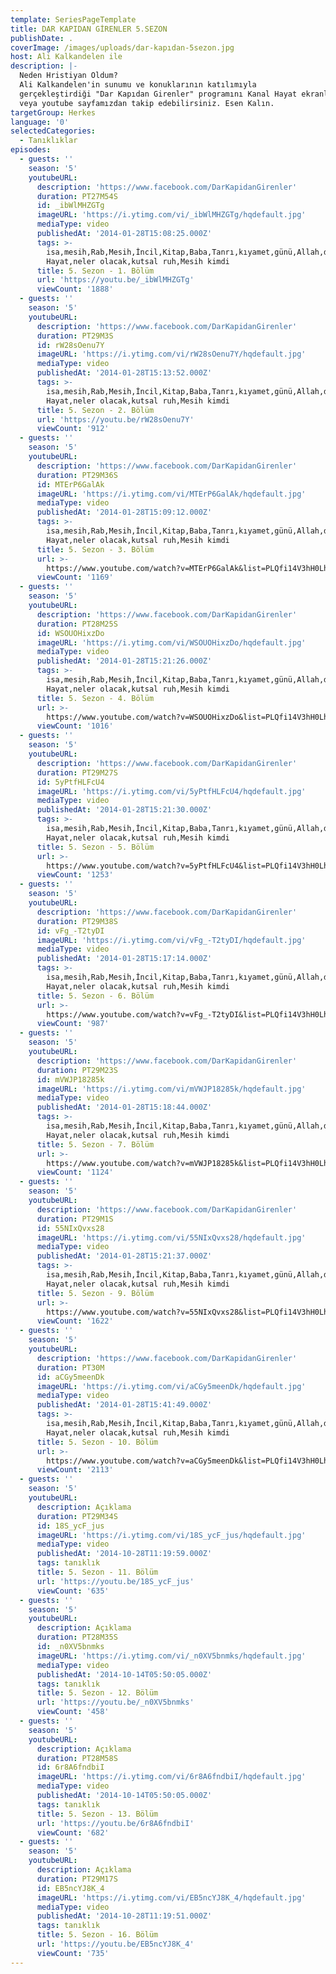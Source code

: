 ```yaml
---
template: SeriesPageTemplate
title: DAR KAPIDAN GİRENLER 5.SEZON
publishDate: .
coverImage: /images/uploads/dar-kapıdan-5sezon.jpg
host: Ali Kalkandelen ile
description: |-
  Neden Hristiyan Oldum?
  Ali Kalkandelen'in sunumu ve konuklarının katılımıyla 
  gerçekleştirdiği "Dar Kapıdan Girenler" programını Kanal Hayat ekranlarından 
  veya youtube sayfamızdan takip edebilirsiniz. Esen Kalın.
targetGroup: Herkes
language: '0'
selectedCategories:
  - Tanıklıklar
episodes:
  - guests: ''
    season: '5'
    youtubeURL:
      description: 'https://www.facebook.com/DarKapidanGirenler'
      duration: PT27M54S
      id: _ibWlMHZGTg
      imageURL: 'https://i.ytimg.com/vi/_ibWlMHZGTg/hqdefault.jpg'
      mediaType: video
      publishedAt: '2014-01-28T15:08:25.000Z'
      tags: >-
        isa,mesih,Rab,Mesih,İncil,Kitap,Baba,Tanrı,kıyamet,günü,Allah,depresyon,şifa,bereket,Özgürlük,Hastalık,Bunalım,Esenlik,Rahatlık,Mucize,Hristiyanlık,İman,Hz.,İsa,peygamber,İlah,Ruhsal,Protestan,Türk,Hristiyan,Kıyamet,İntihar,Cennet,Cehennem,din,lanet,Cin,Pastör,Kilise,Ahiret,yargı,Kanal
        Hayat,neler olacak,kutsal ruh,Mesih kimdi
      title: 5. Sezon - 1. Bölüm
      url: 'https://youtu.be/_ibWlMHZGTg'
      viewCount: '1888'
  - guests: ''
    season: '5'
    youtubeURL:
      description: 'https://www.facebook.com/DarKapidanGirenler'
      duration: PT29M3S
      id: rW28sOenu7Y
      imageURL: 'https://i.ytimg.com/vi/rW28sOenu7Y/hqdefault.jpg'
      mediaType: video
      publishedAt: '2014-01-28T15:13:52.000Z'
      tags: >-
        isa,mesih,Rab,Mesih,İncil,Kitap,Baba,Tanrı,kıyamet,günü,Allah,depresyon,şifa,bereket,Özgürlük,Hastalık,Bunalım,Esenlik,Rahatlık,Mucize,Hristiyanlık,İman,Hz.,İsa,peygamber,İlah,Ruhsal,Protestan,Türk,Hristiyan,Kıyamet,İntihar,Cennet,Cehennem,din,lanet,Cin,Pastör,Kilise,Ahiret,yargı,Kanal
        Hayat,neler olacak,kutsal ruh,Mesih kimdi
      title: 5. Sezon - 2. Bölüm
      url: 'https://youtu.be/rW28sOenu7Y'
      viewCount: '912'
  - guests: ''
    season: '5'
    youtubeURL:
      description: 'https://www.facebook.com/DarKapidanGirenler'
      duration: PT29M36S
      id: MTErP6GalAk
      imageURL: 'https://i.ytimg.com/vi/MTErP6GalAk/hqdefault.jpg'
      mediaType: video
      publishedAt: '2014-01-28T15:09:12.000Z'
      tags: >-
        isa,mesih,Rab,Mesih,İncil,Kitap,Baba,Tanrı,kıyamet,günü,Allah,depresyon,şifa,bereket,Özgürlük,Hastalık,Bunalım,Esenlik,Rahatlık,Mucize,Hristiyanlık,İman,Hz.,İsa,peygamber,İlah,Ruhsal,Protestan,Türk,Hristiyan,Kıyamet,İntihar,Cennet,Cehennem,din,lanet,Cin,Pastör,Kilise,Ahiret,yargı,Kanal
        Hayat,neler olacak,kutsal ruh,Mesih kimdi
      title: 5. Sezon - 3. Bölüm
      url: >-
        https://www.youtube.com/watch?v=MTErP6GalAk&list=PLQfi14V3hH0LhhHVpegJ-DIcAaxM2E6VA&index=13&t=0s
      viewCount: '1169'
  - guests: ''
    season: '5'
    youtubeURL:
      description: 'https://www.facebook.com/DarKapidanGirenler'
      duration: PT28M25S
      id: WSOUOHixzDo
      imageURL: 'https://i.ytimg.com/vi/WSOUOHixzDo/hqdefault.jpg'
      mediaType: video
      publishedAt: '2014-01-28T15:21:26.000Z'
      tags: >-
        isa,mesih,Rab,Mesih,İncil,Kitap,Baba,Tanrı,kıyamet,günü,Allah,depresyon,şifa,bereket,Özgürlük,Hastalık,Bunalım,Esenlik,Rahatlık,Mucize,Hristiyanlık,İman,Hz.,İsa,peygamber,İlah,Ruhsal,Protestan,Türk,Hristiyan,Kıyamet,İntihar,Cennet,Cehennem,din,lanet,Cin,Pastör,Kilise,Ahiret,yargı,Kanal
        Hayat,neler olacak,kutsal ruh,Mesih kimdi
      title: 5. Sezon - 4. Bölüm
      url: >-
        https://www.youtube.com/watch?v=WSOUOHixzDo&list=PLQfi14V3hH0LhhHVpegJ-DIcAaxM2E6VA&index=12&t=0s
      viewCount: '1016'
  - guests: ''
    season: '5'
    youtubeURL:
      description: 'https://www.facebook.com/DarKapidanGirenler'
      duration: PT29M27S
      id: 5yPtfHLFcU4
      imageURL: 'https://i.ytimg.com/vi/5yPtfHLFcU4/hqdefault.jpg'
      mediaType: video
      publishedAt: '2014-01-28T15:21:30.000Z'
      tags: >-
        isa,mesih,Rab,Mesih,İncil,Kitap,Baba,Tanrı,kıyamet,günü,Allah,depresyon,şifa,bereket,Özgürlük,Hastalık,Bunalım,Esenlik,Rahatlık,Mucize,Hristiyanlık,İman,Hz.,İsa,peygamber,İlah,Ruhsal,Protestan,Türk,Hristiyan,Kıyamet,İntihar,Cennet,Cehennem,din,lanet,Cin,Pastör,Kilise,Ahiret,yargı,Kanal
        Hayat,neler olacak,kutsal ruh,Mesih kimdi
      title: 5. Sezon - 5. Bölüm
      url: >-
        https://www.youtube.com/watch?v=5yPtfHLFcU4&list=PLQfi14V3hH0LhhHVpegJ-DIcAaxM2E6VA&index=11&t=0s
      viewCount: '1253'
  - guests: ''
    season: '5'
    youtubeURL:
      description: 'https://www.facebook.com/DarKapidanGirenler'
      duration: PT29M38S
      id: vFg_-T2tyDI
      imageURL: 'https://i.ytimg.com/vi/vFg_-T2tyDI/hqdefault.jpg'
      mediaType: video
      publishedAt: '2014-01-28T15:17:14.000Z'
      tags: >-
        isa,mesih,Rab,Mesih,İncil,Kitap,Baba,Tanrı,kıyamet,günü,Allah,depresyon,şifa,bereket,Özgürlük,Hastalık,Bunalım,Esenlik,Rahatlık,Mucize,Hristiyanlık,İman,Hz.,İsa,peygamber,İlah,Ruhsal,Protestan,Türk,Hristiyan,Kıyamet,İntihar,Cennet,Cehennem,din,lanet,Cin,Pastör,Kilise,Ahiret,yargı,Kanal
        Hayat,neler olacak,kutsal ruh,Mesih kimdi
      title: 5. Sezon - 6. Bölüm
      url: >-
        https://www.youtube.com/watch?v=vFg_-T2tyDI&list=PLQfi14V3hH0LhhHVpegJ-DIcAaxM2E6VA&index=10&t=0s
      viewCount: '987'
  - guests: ''
    season: '5'
    youtubeURL:
      description: 'https://www.facebook.com/DarKapidanGirenler'
      duration: PT29M23S
      id: mVWJP18285k
      imageURL: 'https://i.ytimg.com/vi/mVWJP18285k/hqdefault.jpg'
      mediaType: video
      publishedAt: '2014-01-28T15:18:44.000Z'
      tags: >-
        isa,mesih,Rab,Mesih,İncil,Kitap,Baba,Tanrı,kıyamet,günü,Allah,depresyon,şifa,bereket,Özgürlük,Hastalık,Bunalım,Esenlik,Rahatlık,Mucize,Hristiyanlık,İman,Hz.,İsa,peygamber,İlah,Ruhsal,Protestan,Türk,Hristiyan,Kıyamet,İntihar,Cennet,Cehennem,din,lanet,Cin,Pastör,Kilise,Ahiret,yargı,Kanal
        Hayat,neler olacak,kutsal ruh,Mesih kimdi
      title: 5. Sezon - 7. Bölüm
      url: >-
        https://www.youtube.com/watch?v=mVWJP18285k&list=PLQfi14V3hH0LhhHVpegJ-DIcAaxM2E6VA&index=9&t=0s
      viewCount: '1124'
  - guests: ''
    season: '5'
    youtubeURL:
      description: 'https://www.facebook.com/DarKapidanGirenler'
      duration: PT29M1S
      id: 55NIxQvxs28
      imageURL: 'https://i.ytimg.com/vi/55NIxQvxs28/hqdefault.jpg'
      mediaType: video
      publishedAt: '2014-01-28T15:21:37.000Z'
      tags: >-
        isa,mesih,Rab,Mesih,İncil,Kitap,Baba,Tanrı,kıyamet,günü,Allah,depresyon,şifa,bereket,Özgürlük,Hastalık,Bunalım,Esenlik,Rahatlık,Mucize,Hristiyanlık,İman,Hz.,İsa,peygamber,İlah,Ruhsal,Protestan,Türk,Hristiyan,Kıyamet,İntihar,Cennet,Cehennem,din,lanet,Cin,Pastör,Kilise,Ahiret,yargı,Kanal
        Hayat,neler olacak,kutsal ruh,Mesih kimdi
      title: 5. Sezon - 9. Bölüm
      url: >-
        https://www.youtube.com/watch?v=55NIxQvxs28&list=PLQfi14V3hH0LhhHVpegJ-DIcAaxM2E6VA&index=7&t=0s
      viewCount: '1622'
  - guests: ''
    season: '5'
    youtubeURL:
      description: 'https://www.facebook.com/DarKapidanGirenler'
      duration: PT30M
      id: aCGy5meenDk
      imageURL: 'https://i.ytimg.com/vi/aCGy5meenDk/hqdefault.jpg'
      mediaType: video
      publishedAt: '2014-01-28T15:41:49.000Z'
      tags: >-
        isa,mesih,Rab,Mesih,İncil,Kitap,Baba,Tanrı,kıyamet,günü,Allah,depresyon,şifa,bereket,Özgürlük,Hastalık,Bunalım,Esenlik,Rahatlık,Mucize,Hristiyanlık,İman,Hz.,İsa,peygamber,İlah,Ruhsal,Protestan,Türk,Hristiyan,Kıyamet,İntihar,Cennet,Cehennem,din,lanet,Cin,Pastör,Kilise,Ahiret,yargı,Kanal
        Hayat,neler olacak,kutsal ruh,Mesih kimdi
      title: 5. Sezon - 10. Bölüm
      url: >-
        https://www.youtube.com/watch?v=aCGy5meenDk&list=PLQfi14V3hH0LhhHVpegJ-DIcAaxM2E6VA&index=6&t=0s
      viewCount: '2113'
  - guests: ''
    season: '5'
    youtubeURL:
      description: Açıklama
      duration: PT29M34S
      id: 18S_ycF_jus
      imageURL: 'https://i.ytimg.com/vi/18S_ycF_jus/hqdefault.jpg'
      mediaType: video
      publishedAt: '2014-10-28T11:19:59.000Z'
      tags: tanıklık
      title: 5. Sezon - 11. Bölüm
      url: 'https://youtu.be/18S_ycF_jus'
      viewCount: '635'
  - guests: ''
    season: '5'
    youtubeURL:
      description: Açıklama
      duration: PT28M35S
      id: _n0XV5bnmks
      imageURL: 'https://i.ytimg.com/vi/_n0XV5bnmks/hqdefault.jpg'
      mediaType: video
      publishedAt: '2014-10-14T05:50:05.000Z'
      tags: tanıklık
      title: 5. Sezon - 12. Bölüm
      url: 'https://youtu.be/_n0XV5bnmks'
      viewCount: '458'
  - guests: ''
    season: '5'
    youtubeURL:
      description: Açıklama
      duration: PT28M58S
      id: 6r8A6fndbiI
      imageURL: 'https://i.ytimg.com/vi/6r8A6fndbiI/hqdefault.jpg'
      mediaType: video
      publishedAt: '2014-10-14T05:50:05.000Z'
      tags: tanıklık
      title: 5. Sezon - 13. Bölüm
      url: 'https://youtu.be/6r8A6fndbiI'
      viewCount: '682'
  - guests: ''
    season: '5'
    youtubeURL:
      description: Açıklama
      duration: PT29M17S
      id: EB5ncYJ8K_4
      imageURL: 'https://i.ytimg.com/vi/EB5ncYJ8K_4/hqdefault.jpg'
      mediaType: video
      publishedAt: '2014-10-28T11:19:51.000Z'
      tags: tanıklık
      title: 5. Sezon - 16. Bölüm
      url: 'https://youtu.be/EB5ncYJ8K_4'
      viewCount: '735'
---
```



